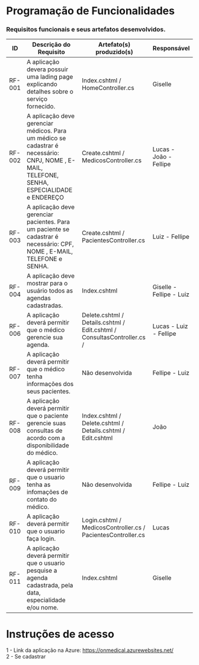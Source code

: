 # Programação de Funcionalidades

### Requisitos funcionais e seus artefatos desenvolvidos.

|ID    | Descrição do Requisito  | Artefato(s) produzido(s) | Responsável |
|------|-----------------------------------------|----|---------|
|RF-001| A aplicação devera possuir uma lading page explicando detalhes sobre o serviço fornecido. | Index.cshtml / HomeController.cs | Giselle |
|RF-002| A aplicação deve gerenciar médicos. Para um médico se cadastrar é necessário: CNPJ, NOME , E-MAIL, TELEFONE, SENHA, ESPECIALIDADE e ENDEREÇO | Create.cshtml / MedicosController.cs | Lucas - João - Fellipe|
|RF-003| A aplicação deve gerenciar pacientes. Para um paciente se cadastrar é necessário: CPF, NOME , E-MAIL, TELEFONE e SENHA. | Create.cshtml / PacientesController.cs | Luiz - Fellipe|
|RF-004| A aplicação deve mostrar para o usuário todos as agendas cadastradas. | Index.cshtml | Giselle - Fellipe - Luiz|
|RF-006| A aplicação deverá permitir que o médico gerencie sua agenda.  | Delete.cshtml / Details.cshtml / Edit.cshtml / ConsultasController.cs /  | Lucas - Luiz - Fellipe|
|RF-007| A aplicação deverá permitir que o médico tenha informações dos seus pacientes. | Não desenvolvida | Fellipe - Luiz|
|RF-008| A aplicação deverá permitir que o paciente gerencie suas consultas de acordo com a disponibilidade do médico. | Index.cshtml / Delete.cshtml / Details.cshtml / Edit.cshtml | João |
|RF-009| A aplicação deverá permitir que o usuario tenha as infomações de contato do médico. | Não desenvolvida | Fellipe - Luiz|
|RF-010| A aplicação deverá permitir que o usuario faça login. | Login.cshtml / MedicosController.cs / PacientesController.cs | Lucas | Fellipe - Luiz|
|RF-011| A aplicação deverá permitir que o usuario pesquise  a agenda cadastrada, pela data, especialidade e/ou nome. | Index.cshtml | Giselle |

# Instruções de acesso

1 - Link da aplicação na Azure: https://onmedical.azurewebsites.net/ <br>
2 - Se cadastrar
